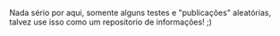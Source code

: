 Nada sério por aqui, somente alguns testes e "publicações" aleatórias, talvez use isso como um repositorio de informações! ;)